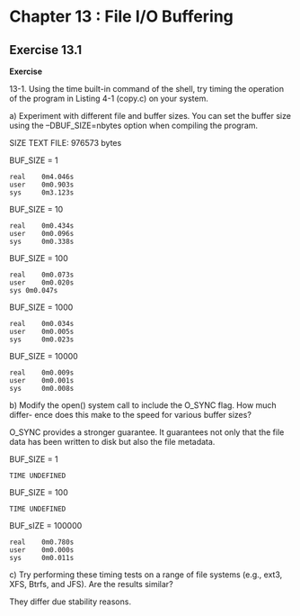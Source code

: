 # Chapter 13 : File I/O Buffering
## Exercise 13.1

__Exercise__

13-1. Using the time built-in command of the shell, try timing the operation of the
program in Listing 4-1 (copy.c) on your system.

a) Experiment with different file and buffer sizes. You can set the buffer size
using the –DBUF_SIZE=nbytes option when compiling the program.

SIZE TEXT FILE: 976573 bytes

BUF_SIZE = 1

    real	0m4.046s
    user	0m0.903s
    sys     0m3.123s

BUF_SIZE = 10

    real	0m0.434s
    user	0m0.096s
    sys     0m0.338s

BUF_SIZE = 100

    real	0m0.073s
    user	0m0.020s
    sys	0m0.047s

BUF_SIZE = 1000

    real	0m0.034s
    user	0m0.005s
    sys     0m0.023s

BUF_SIZE = 10000

    real	0m0.009s
    user	0m0.001s
    sys	    0m0.008s

b) Modify the open() system call to include the O_SYNC flag. How much differ-
ence does this make to the speed for various buffer sizes?

O_SYNC provides a stronger guarantee. It guarantees not only that the file data has been written to disk but also the file metadata.

BUF_SIZE = 1

    TIME UNDEFINED

BUF_SIZE = 100

    TIME UNDEFINED

BUF_sIZE = 100000

    real	0m0.780s
    user	0m0.000s
    sys	    0m0.011s

c) Try performing these timing tests on a range of file systems (e.g., ext3, XFS,
Btrfs, and JFS). Are the results similar?

They differ due stability reasons.

